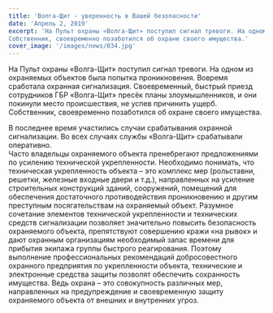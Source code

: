```yaml
---
title: 'Волга-Щит - уверенность в Вашей безопасности'
date: 'Апрель 2, 2019'
excerpt: 'На Пульт охраны «Волга-Щит» поступил сигнал тревоги. На одном из охраняемых объектов была попытка проникновения. Вовремя сработала охранная сигнализация. Своевременный, быстрый приезд сотрудников ГБР «Волга-Щит» пресёк планы злоумышленников, и они покинули место происшествия, не успев причинить ущерб.
Собственник, своевременно позаботился об охране своего имущества.'
cover_image: '/images/news/034.jpg'
---
```


На Пульт охраны «Волга-Щит» поступил сигнал тревоги. На одном из охраняемых объектов была попытка проникновения. Вовремя сработала охранная сигнализация. Своевременный, быстрый приезд сотрудников ГБР «Волга-Щит» пресёк планы злоумышленников, и они покинули место происшествия, не успев причинить ущерб.
Собственник, своевременно позаботился об охране своего имущества.

В последнее время участились случаи срабатывания охранной сигнализации. Во всех случаях службы «Волга-Щит» срабатывали оперативно.  
Часто владельцы охраняемого объекта пренебрегают предложениями по усилению технической укрепленности. Необходимо понимать, что техническая укрепленность объекта – это комплекс мер (рольставни, решетки, железные входные двери и т.д.), направленных на усиление строительных конструкций зданий, сооружений, помещений для обеспечения достаточного противодействия проникновению и другим преступным посягательствам на охраняемый объект.
Разумное сочетание элементов технической укрепленности и технических средств сигнализации позволяет значительно повысить безопасность охраняемого объекта, препятствуют совершению кражи «на рывок» и дают охранным организациям необходимый запас времени для прибытия экипажа группы быстрого реагирования.
Поэтому выполнение профессиональных рекомендаций добросовестного охранного предприятия по укрепленности объекта, технические и электронные средства защиты позволят обеспечить сохранность имущества.
Ведь охрана – это совокупность различных мер, направленных на предупреждение и своевременную защиту охраняемого объекта от внешних и внутренних угроз.
